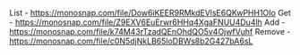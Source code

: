 List - https://monosnap.com/file/Dow6iKEER9RMkdEVlsE6QKwPHH1OIo
Get - https://monosnap.com/file/Z9EXV6EuErwr6HHq4XgaFNUU4Du4lh
Add - https://monosnap.com/file/k74M43rTzadQEnOhdQO5v4OjwfVuhf
Remove - https://monosnap.com/file/c0N5djNkLB65loDBWs8b2G427bA6sL
